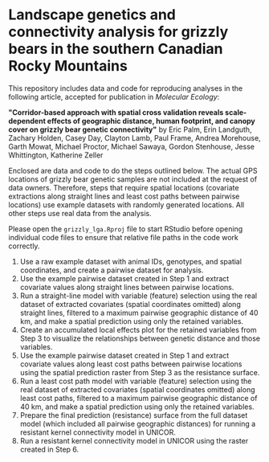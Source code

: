 # Landscape genetics and connectivity analysis for grizzly bears in the southern Canadian Rocky Mountains

This repository includes data and code for reproducing analyses in the following article, accepted for publication in *Molecular Ecology*:

**"Corridor-based approach with spatial cross validation reveals scale-dependent effects of geographic distance, human footprint, and canopy cover on grizzly bear genetic connectivity"**
by Eric Palm, Erin Landguth, Zachary Holden, Casey Day, Clayton Lamb, Paul Frame, Andrea Morehouse, Garth Mowat, Michael Proctor, Michael Sawaya, Gordon Stenhouse, Jesse Whittington, Katherine Zeller


Enclosed are data and code to do the steps outlined below. The actual GPS locations of grizzly bear genetic samples are not included at the request of data owners. Therefore, steps that require spatial locations (covariate extractions along straight lines and least cost paths between pairwise locations) use example datasets with randomly generated locations. All other steps use real data from the analysis.

Please open the `grizzly_lga.Rproj` file to start RStudio before opening individual code files to ensure that relative file paths in the code work correctly.

1)	Use a raw example dataset with animal IDs, genotypes, and spatial coordinates, and create a pairwise dataset for analysis.
2)	Use the example pairwise dataset created in Step 1 and extract covariate values along straight lines between pairwise locations.
3)	Run a straight-line model with variable (feature) selection using the real dataset of extracted covariates (spatial coordinates omitted) along straight lines, filtered to a maximum pairwise geographic distance of 40 km, and make a spatial prediction using only the retained variables.
4)	Create an accumulated local effects plot for the retained variables from Step 3 to visualize the relationships between genetic distance and those variables.
5)	Use the example pairwise dataset created in Step 1 and extract covariate values along least cost paths between pairwise locations using the spatial prediction raster from Step 3 as the resistance surface.
6)	Run a least cost path model with variable (feature) selection using the real dataset of extracted covariates (spatial coordinates omitted) along least cost paths, filtered to a maximum pairwise geographic distance of 40 km, and make a spatial prediction using only the retained variables.
7)	Prepare the final prediction (resistance) surface from the full dataset model (which included all pairwise geographic distances) for running a resistant kernel connectivity model in UNICOR.
8)	Run a resistant kernel connectivity model in UNICOR using the raster created in Step 6.

